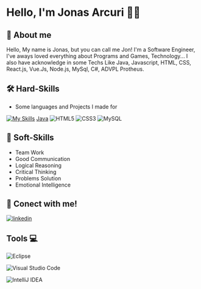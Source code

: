 
# Hello, I'm Jonas Arcuri 👋👾




## 🚀 About me
Hello, My name is Jonas, but you can call me Jon! I'm a Software Engineer, I've aways loved everything about Programs and Games, Technology...
I also have acknowledge in some Techs Like Java, Javascript, HTML, CSS, React.js, Vue.Js, Node.js, MySql, C#, ADVPL Protheus.


## 🛠 Hard-Skills

- Some languages and Projects I made for

[![My Skills](https://skillicons.dev/icons?i=js,html,css)](https://skillicons.dev)
[Java](https://img.shields.io/badge/java-%23ED8B00.svg?style=for-the-badge&logo=openjdk&logoColor=white) ![HTML5](https://img.shields.io/badge/html5-%23E34F26.svg?style=for-the-badge&logo=html5&logoColor=white) ![CSS3](https://img.shields.io/badge/css3-%231572B6.svg?style=for-the-badge&logo=css3&logoColor=white) ![MySQL](https://img.shields.io/badge/mysql-%2300f.svg?style=for-the-badge&logo=mysql&logoColor=white)


## 🧠 Soft-Skills

- Team Work
- Good Communication
- Logical Reasoning
- Critical Thinking
- Problems Solution
- Emotional Intelligence

## 🔗 Conect with me! 

[![linkedin](https://img.shields.io/badge/linkedin-0A66C2?style=for-the-badge&logo=linkedin&logoColor=white)](https://www.linkedin.com/in/jonas-arcuri-556457184/)





## Tools 💻

![Eclipse](https://img.shields.io/badge/Eclipse-FE7A16.svg?style=for-the-badge&logo=Eclipse&logoColor=white)

![Visual Studio Code](https://img.shields.io/badge/Visual%20Studio%20Code-0078d7.svg?style=for-the-badge&logo=visual-studio-code&logoColor=white)

![IntelliJ IDEA](https://img.shields.io/badge/IntelliJIDEA-000000.svg?style=for-the-badge&logo=intellij-idea&logoColor=white)
